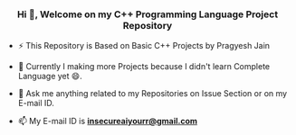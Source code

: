 <h3 align="center">Hi 👋, Welcome on my C++ Programming Language Project Repository</h3>

- ⚡ This Repository is Based on Basic C++ Projects by Pragyesh Jain

- 🔭 Currently I making more Projects because I didn't learn Complete Language yet 😄.

- 💬 Ask me anything related to my Repositories on Issue Section or on my E-mail ID. 

- 📫 My E-mail ID is **insecureaiyourr@gmail.com**


